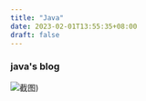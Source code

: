 ```yaml
---
title: "Java"
date: 2023-02-01T13:55:35+08:00
draft: false
---
```

### java's blog

![截图](https://img-blog.csdn.net/20181013153233550?watermark/2/text/aHR0cHM6Ly9ibG9nLmNzZG4ubmV0L3lzXzIzMDAxNA==/font/5a6L5L2T/fontsize/400/fill/I0JBQkFCMA==/dissolve/70))
